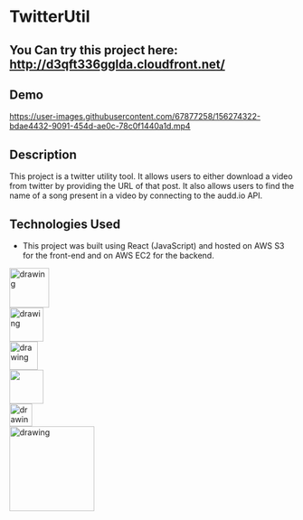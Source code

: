 # TwitterUtil

## You Can try this project here: http://d3qft336gglda.cloudfront.net/
## Demo


https://user-images.githubusercontent.com/67877258/156274322-bdae4432-9091-454d-ae0c-78c0f1440a1d.mp4



## Description

This project is a twitter utility tool. It allows users to either download a video from twitter by providing the URL of that post. 
It also allows users to find the name of a song present in a video by connecting to the audd.io API.



## Technologies Used
* This project was built using React (JavaScript) and hosted on AWS S3 for the front-end and on AWS EC2 for the backend.

<div class="row">
  <div class="column">
    <img align="left" src="https://upload.wikimedia.org/wikipedia/commons/thumb/a/a7/React-icon.svg/1200px-React-icon.svg.png" alt="drawing" width="70"/>
  </div>
  <div class="column">
    <img align="left" src="https://upload.wikimedia.org/wikipedia/commons/thumb/d/d9/Node.js_logo.svg/1200px-Node.js_logo.svg.png" alt="drawing" width="60"/>
  </div>
  <div class="column">
    <img align="left" src="https://upload.wikimedia.org/wikipedia/commons/thumb/9/99/Unofficial_JavaScript_logo_2.svg/1200px-Unofficial_JavaScript_logo_2.svg.png" alt="drawing" width="50"/>
  </div>
  <div class="column">
    <img align="left" src="https://upload.wikimedia.org/wikipedia/commons/thumb/6/61/HTML5_logo_and_wordmark.svg/1200px-HTML5_logo_and_wordmark.svg.png" width="60"/>
  </div>
  <div class="column">
    <img align="left" src="https://upload.wikimedia.org/wikipedia/commons/thumb/d/d5/CSS3_logo_and_wordmark.svg/1200px-CSS3_logo_and_wordmark.svg.png" alt="drawing" width="40"/>
  </div>
  <div class="column">
    <img align="left" src="https://miro.medium.com/max/824/1*9RqBEDU9Mbg6XM8O6d7Q9A.png" alt="drawing" width="150"/>
  </div>
 
</div>
